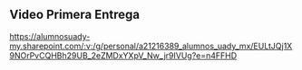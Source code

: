 ## Video Primera Entrega
https://alumnosuady-my.sharepoint.com/:v:/g/personal/a21216389_alumnos_uady_mx/EULtJQj1X9NOrPvCQHBh29UB_2eZMDxYXpV_Nw_jr9IVUg?e=n4FFHD
